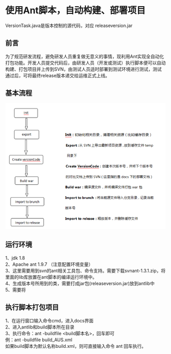 
# 使用Ant脚本，自动构建、部署项目

VersionTask.java是版本控制的源代码，对应 releaseversion.jar

## 前言
为了规范研发流程，避免研发人员重复做无意义的事情，现利用Ant实现全自动化打包功能。开发人员提交代码后，由研发人员（开发或测试）执行脚本便可以自动构建、打包项目并上传到SVN，由测试人员适时部署到测试环境进行测试，测试通过后，可将最终release版本递交给运维正式上线。

## 基本流程

![process](process.png)

	  
## 运行环境
1、jdk 1.8  
2、Apache ant 1.9.7 （注意配置环境变量）  
3、这里需要用到svn的ant相关工具包、命令支持。需要下载svnant-1.3.1.zip，将里面的lib库放置在ant脚本的编译运行环境中。  
4、生成版本号所用到的类，需要打成jar包(releaseversion.jar)放到antlib中  
5、需要将



## 执行脚本打包项目
1、在运行窗口输入命令cmd，进入docs界面  
2、进入antlib和build脚本所在目录  
3、执行命令：ant -buildfile <build脚本名>，回车即可  
例：ant -buildfile build_AUS.xml  
如果build脚本为默认名称build.xml，则可直接输入命令 ant 回车执行。  
